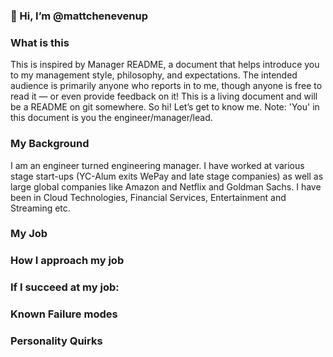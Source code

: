 ### 👋 Hi, I’m @mattchenevenup
### What is this
This is inspired by Manager README, a document that helps introduce you to my management style, philosophy, and expectations. The intended audience is primarily anyone who reports in to me, though anyone is free to read it — or even provide feedback on it! This is a living document and will be a README on git somewhere. So hi! Let’s get to know me. 
Note: 'You' in this document is you the engineer/manager/lead.

### My Background
I am an engineer turned engineering manager. I have worked at various stage start-ups (YC-Alum exits WePay and late stage companies) as well as large global companies like Amazon and Netflix and Goldman Sachs. I have been in Cloud Technologies, Financial Services, Entertainment and Streaming etc.
### My Job
### How I approach my job
### If I succeed at my job:
### Known Failure modes
### Personality Quirks

<!---
mattchenevenup/mattchenevenup is a ✨ special ✨ repository because its `README.md` (this file) appears on your GitHub profile.
You can click the Preview link to take a look at your changes.
--->
